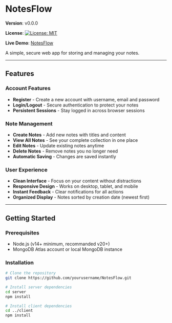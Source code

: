 # NotesFlow

**Version**: v0.0.0  

**License**: [![License: MIT](https://img.shields.io/badge/License-MIT-yellow.svg)](https://opensource.org/licenses/MIT)

**Live Demo**: [NotesFlow](https://notes-flow.vercel.app/)  


A simple, secure web app for storing and managing your notes.

---

## Features

### Account Features
- **Register** - Create a new account with username, email and password
- **Login/Logout** - Secure authentication to protect your notes
- **Persistent Sessions** - Stay logged in across browser sessions

### Note Management
- **Create Notes** - Add new notes with titles and content
- **View All Notes** - See your complete collection in one place
- **Edit Notes** - Update existing notes anytime
- **Delete Notes** - Remove notes you no longer need
- **Automatic Saving** - Changes are saved instantly

### User Experience
- **Clean Interface** - Focus on your content without distractions
- **Responsive Design** - Works on desktop, tablet, and mobile
- **Instant Feedback** - Clear notifications for all actions
- **Organized Display** - Notes sorted by creation date (newest first)

---

## Getting Started

### Prerequisites
- Node.js (v14+ minimum, recommanded v20+)
- MongoDB Atlas account or local MongoDB instance

### Installation
```bash
# Clone the repository
git clone https://github.com/yourusername/NotesFlow.git

# Install server dependencies
cd server
npm install

# Install client dependencies
cd ../client
npm install